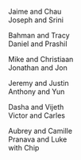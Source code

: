 Jaime and Chau  
Joseph and Srini  

Bahman and Tracy  
Daniel and Prashil  

Mike and Christiaan  
Jonathan and Jon  

Jeremy and Justin  
Anthony and Yun  

Dasha and Vijeth  
Victor and Carles  

Aubrey and Camille  
Pranava and Luke  
 with Chip  
  
